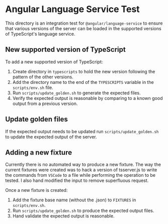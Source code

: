# Angular Language Service Test

This directory is an integration test for `@angular/language-service` to ensure
that various versions of the server can be loaded in the supported versions of 
TypeScript's language service.

## New supported version of TypeScript

To add a new supported version of TypeScript:

1) Create directory in `typescripts` to hold the new version following the pattern
   of the other versions.
2) Add the directory name to the end of the `TYPESCRIPTS` variable in the 
   `scripts/env.sh` file.
3) Run `scripts/update_golden.sh` to generate the expected files.
4) Verify the expected output is reasonable by comparing to a known good output
   from a previous version.

## Update golden files

If the expected output needs to be updated run `scripts/update_golden.sh` to
update the expected output of the server.

## Adding a new fixture

Currently there is no automated way to produce a new fixture. The way the
current fixtures were created was to hack a version of tsserver.js to write the
commands from `VSCode` to a file while performing the operation to be tested.
I also hand modified the input to remove superfluous request.

Once a new fixture is created:

1) Add the fixture base name (without the .json) to `FIXTURES` in 
   `scripts/env.sh`.
2) Run `scripts/update_golden.sh` to produce the expected output files.
3) Hand validate the expected output is reasonable.
